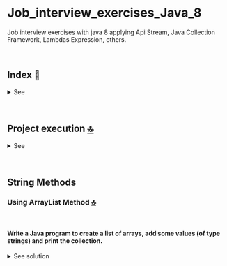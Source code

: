 # Job_interview_exercises_Java_8 
Job interview exercises with java 8 applying Api Stream, Java Collection Framework, Lambdas Expression, others. 

 <br>

<!------Start Index----->

## Index 📜

<details>
 <summary> See </summary>
 <br>
  
### Java Collection Framework
* [Using ArrayList Method.](#using-arraylist-method-)
   
<br>

</details>

<!------Stop Index----->

<br>

<br>


## Project execution [🔝](#index-)

<details>
  <summary>See</summary>
<br>
  
<br>

</details>


<br>

<br>

## String Methods 

### Using ArrayList Method [🔝](#index-)

<br>

#### Write a Java program to create a list of arrays, add some values (of type strings) and print the collection.
<details>
  <summary>See solution</summary>
 <br>
 
* [ArrayList Exercises](https://www.w3resource.com/java-exercises/collection/index.php)


#### Code
 ```java
import java.util.*;
public class Random {
  public static void main(String[] args) {
  List<String> list = new ArrayList<String>();
  list.add("First string");
  list.add("Second string");
  list.add("Third string");
  System.out.println(list);
 }
}
 ```

#### Console
 ```java
[First string, Second string, Third string]

 ```

<br>

</details>



<br>


